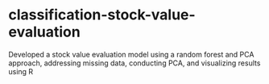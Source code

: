 # classification-stock-value-evaluation
Developed a stock value evaluation model using a random forest and PCA approach, addressing missing data, conducting PCA, and visualizing results using R
